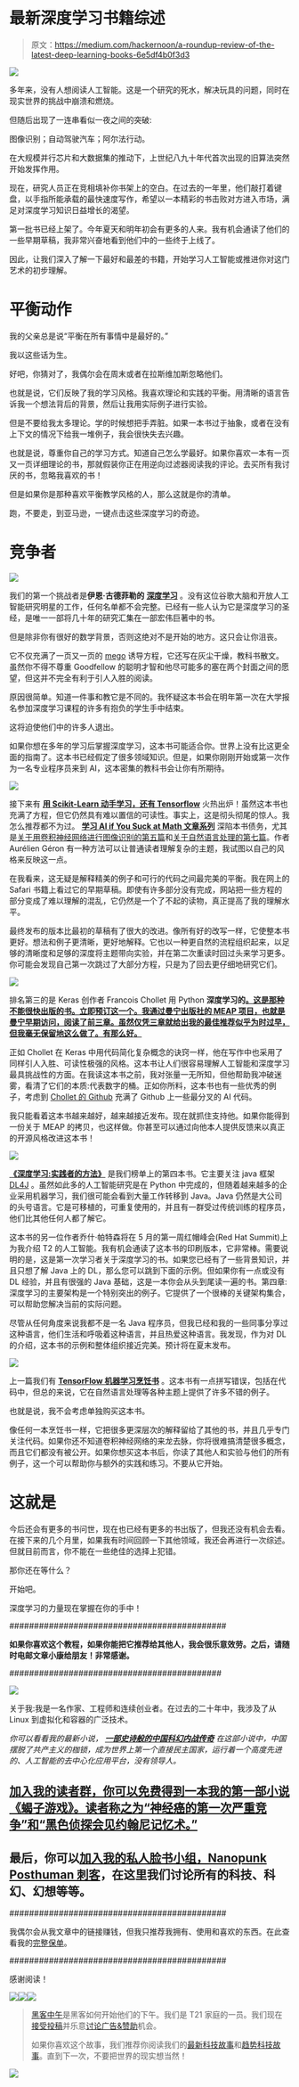 # 最新深度学习书籍综述

> 原文：<https://medium.com/hackernoon/a-roundup-review-of-the-latest-deep-learning-books-6e5df4b0f3d3>

![](img/c9811d82c53fdefaab8f80965c700c20.png)

多年来，没有人想阅读人工智能。这是一个研究的死水，解决玩具的问题，同时在现实世界的挑战中崩溃和燃烧。

但随后出现了一连串看似一夜之间的突破:

图像识别；自动驾驶汽车；阿尔法行动。

在大规模并行芯片和大数据集的推动下，上世纪八九十年代首次出现的旧算法突然开始发挥作用。

现在，研究人员正在竞相填补你书架上的空白。在过去的一年里，他们敲打着键盘，以手指所能承载的最快速度写作，希望以一本精彩的书击败对方进入市场，满足对深度学习知识日益增长的渴望。

第一批书已经上架了。今年夏天和明年初会有更多的人来。我有机会通读了他们的一些早期草稿，我非常兴奋地看到他们中的一些终于上线了。

因此，让我们深入了解一下最好和最差的书籍，开始学习人工智能或推进你对这门艺术的初步理解。

# 平衡动作

我的父亲总是说“平衡在所有事情中是最好的。”

我以这些话为生。

好吧，你猜对了，我偶尔会在周末或者在拉斯维加斯忽略他们。

也就是说，它们反映了我的学习风格。我喜欢理论和实践的平衡。用清晰的语言告诉我一个想法背后的背景，然后让我用实际例子进行实验。

但是不要给我太多理论。学的时候想把手弄脏。如果一本书过于抽象，或者在没有上下文的情况下给我一堆例子，我会很快失去兴趣。

也就是说，尊重你自己的学习方式。知道自己怎么学最好。如果你喜欢一本有一页又一页详细理论的书，那就假装你正在用逆向过滤器阅读我的评论。去买所有我讨厌的书，忽略我喜欢的书！

但是如果你是那种喜欢平衡教学风格的人，那么这就是你的清单。

跑，不要走，到亚马逊，一键点击这些深度学习的奇迹。

# **竞争者**

![](img/8b76cd1cfdf3844eda4d59bcd52eb0eb.png)

我们的第一个挑战者是**伊恩·古德菲勒的** [**深度学习**](http://amzn.to/2q4UHRl) 。没有这位谷歌大脑和开放人工智能研究明星的工作，任何名单都不会完整。已经有一些人认为它是深度学习的圣经，是唯一一部将几十年的研究汇集在一部宏伟巨著中的书。

但是除非你有很好的数学背景，否则这绝对不是开始的地方。这只会让你沮丧。

它不仅充满了一页又一页的 [mego](http://www.urbandictionary.com/define.php?term=mego) 诱导方程，它还写在灰尘干燥，教科书散文。虽然你不得不尊重 Goodfellow 的聪明才智和他尽可能多的塞在两个封面之间的愿望，但这并不完全有利于引人入胜的阅读。

原因很简单。知道一件事和教它是不同的。我怀疑这本书会在明年第一次在大学报名参加深度学习课程的许多有抱负的学生手中结束。

这将迫使他们中的许多人退出。

如果你想在多年的学习后掌握深度学习，这本书可能适合你。世界上没有比这更全面的指南了。这本书已经假定了很多领域知识。但是，如果你刚刚开始或第一次作为一名专业程序员来到 AI，这本密集的教科书会让你有所期待。

![](img/995b2875aa18b95191d57f39374ea751.png)

接下来有 [**用 Scikit-Learn 动手学习，还有 Tensorflow**](http://amzn.to/2pb1vjk) 火热出炉！虽然这本书也充满了方程，但它仍然具有难以置信的可读性。事实上，这是彻头彻尾的惊人。我怎么推荐都不为过。 [**学习 AI if You Suck at Math 文章系列**](https://hackernoon.com/learning-ai-if-you-suck-at-math-8bdfb4b79037) 深陷本书债务，尤其是[关于用卷积神经网络进行图像识别的第五篇](https://hackernoon.com/learning-ai-if-you-suck-at-math-p5-deep-learning-and-convolutional-neural-nets-in-plain-english-cda79679bbe3#.xjah79lsd)和[关于自然语言处理的第七篇](https://hackernoon.com/learning-ai-if-you-suck-at-math-p7-the-magic-of-natural-language-processing-f3819a689386)。作者 Aurélien Géron 有一种方法可以让普通读者理解复杂的主题，我试图以自己的风格来反映这一点。

在我看来，这无疑是解释精美的例子和可行的代码之间最完美的平衡。我在网上的 Safari 书籍上看过它的早期草稿。即使有许多部分没有完成，网站把一些方程的部分变成了难以理解的混乱，它仍然是一个了不起的读物，真正提高了我的理解水平。

最终发布的版本比最初的草稿有了很大的改进。像所有好的改写一样，它使整本书更好。想法和例子更清晰，更好地解释。它也以一种更自然的流程组织起来，以足够的清晰度和足够的深度将主题带向实验，并在第二次重读时回过头来学习更多。你可能会发现自己第一次跳过了大部分方程，只是为了回去更仔细地研究它们。

![](img/762769d1f4916b0724ae64c6371084b9.png)

排名第三的是 Keras 创作者 Francois Chollet 用 Python **深度学习的[。这是那种不能很快出版的书。立即预订这一个。我通过曼宁出版社的 MEAP 项目，也就是曼宁早期访问，阅读了前三章。虽然仅凭三章就给出我的最佳推荐似乎为时过早，但我毫无保留地这么做了。有那么好。](http://amzn.to/2pUOScO)**

正如 Chollet 在 Keras 中用代码简化复杂概念的诀窍一样，他在写作中也采用了同样引人入胜、可读性极强的风格。这本书让人们很容易理解人工智能和深度学习最具挑战性的方面。在我读这本书之前，我对张量一无所知，但他帮助我冲破迷雾，看清了它们的本质:代表数字的桶。正如你所料，这本书也有一些优秀的例子，考虑到 [Chollet 的 Github](https://github.com/fchollet/keras/tree/master/examples) 充满了 Github 上一些最分叉的 AI 代码。

我只能看着这本书越来越好，越来越接近发布。现在就抓住支持他。如果你能得到一份关于 MEAP 的拷贝，也这样做。你甚至可以通过向他本人提供反馈来以真正的开源风格改进这本书！

![](img/688e35edf4a116ac9c9f57e189d33afa.png)

[**《深度学习:实践者的方法》**](http://amzn.to/2oWAuPT) 是我们榜单上的第四本书。它主要关注 java 框架 [DL4J](https://deeplearning4j.org/) 。虽然如此多的人工智能研究是在 Python 中完成的，但随着越来越多的企业采用机器学习，我们很可能会看到大量工作转移到 Java。Java 仍然是大公司的头号语言。它是可移植的，可重复使用的，并且有一群受过传统训练的程序员，他们比其他任何人都了解它。

这本书的另一位作者乔什·帕特森将在 5 月的第一周红帽峰会(Red Hat Summit)上为我介绍 T2 的人工智能。我有机会通读了这本书的印刷版本，它非常棒。需要说明的是，这是第一次学习者关于深度学习的书。如果您已经有了一些背景知识，并且只想了解 Java 上的 DL，那么您可以跳到下面的示例。但如果你有一点或没有 DL 经验，并且有很强的 Java 基础，这是一本你会从头到尾读一遍的书。第四章:深度学习的主要架构是一个特别突出的例子。它提供了一个很棒的关键架构集合，可以帮助您解决当前的实际问题。

尽管从任何角度来说我都不是一名 Java 程序员，但我已经和我的一些同事分享过这种语言，他们生活和呼吸着这种语言，并且热爱这种语言。我发现，作为对 DL 的介绍，这本书的示例和整体组织接近完美。预计将在夏末发布。

![](img/3ddf24f05dbcd4622e1cb114a4ce24dc.png)

上一篇我们有 [**TensorFlow 机器学习烹饪书**](http://amzn.to/2pr66P1) 。这本书有一点拼写错误，包括在代码中，但总的来说，它在自然语言处理等各种主题上提供了许多不错的例子。

也就是说，我不会考虑单独购买这本书。

像任何一本烹饪书一样，它把很多更深层次的解释留给了其他的书，并且几乎专门关注代码。如果你还不知道卷积神经网络的来龙去脉，你将很难搞清楚很多概念，而且它们都没有被公开。如果你想买这本书后，你读了其他人和实验与他们的所有例子，这一个可以帮助你与额外的实践和练习。不要从它开始。

# **这就是**

今后还会有更多的书问世，现在也已经有更多的书出版了，但我还没有机会去看。在接下来的几个月里，如果我有时间回顾一下其他领域，我还会再进行一次综述。但就目前而言，你不能在一些绝佳的选择上犯错。

那你还在等什么？

开始吧。

深度学习的力量现在掌握在你的手中！

############################################

**如果你喜欢这个教程，如果你能把它推荐给其他人，我会很乐意效劳。之后，请随时电邮文章小康给朋友！非常感谢。**

###########################################

![](img/dc93ee4b3c96389a9c032f9146fa67da.png)

关于我:我是一名作家、工程师和连续创业者。在过去的二十年中，我涉及了从 Linux 到虚拟化和容器的广泛技术。

*你可以看看我的最新小说，* [***一部史诗般的中国科幻内战传奇***](http://amzn.to/2gAg249) *在这部小说中，中国摆脱了共产主义的枷锁，成为世界上第一个直接民主国家，运行着一个高度先进的、人工智能的去中心化应用平台，没有领导人。*

## [加入我的读者群，你可以免费得到一本我的第一部小说《蝎子游戏》。读者称之为“神经癌的第一次严重竞争”和“黑色侦探会见约翰尼记忆术。”](http://meuploads.com/join-my-readers-group/)

## 最后，你可以[加入我的私人脸书小组，Nanopunk Posthuman 刺客](https://www.facebook.com/groups/1736763229929363/)，在这里我们讨论所有的科技、科幻、幻想等等。

############################################

我偶尔会从我文章中的链接赚钱，但我只推荐我拥有、使用和喜欢的东西。在此查看我的[完整保单](http://meuploads.com/disclosure/)。

############################################

感谢阅读！

[![](img/50ef4044ecd4e250b5d50f368b775d38.png)](http://bit.ly/HackernoonFB)[![](img/979d9a46439d5aebbdcdca574e21dc81.png)](https://goo.gl/k7XYbx)[![](img/2930ba6bd2c12218fdbbf7e02c8746ff.png)](https://goo.gl/4ofytp)

> [黑客中午](http://bit.ly/Hackernoon)是黑客如何开始他们的下午。我们是 T21 家庭的一员。我们现在[接受投稿](http://bit.ly/hackernoonsubmission)并乐意[讨论广告&赞助](mailto:partners@amipublications.com)机会。
> 
> 如果你喜欢这个故事，我们推荐你阅读我们的[最新科技故事](http://bit.ly/hackernoonlatestt)和[趋势科技故事](https://hackernoon.com/trending)。直到下一次，不要把世界的现实想当然！

![](img/be0ca55ba73a573dce11effb2ee80d56.png)